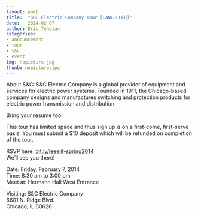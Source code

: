 ```yaml
---
layout: post
title:  "S&C Electric Company Tour [CANCELLED]"
date:   2014-02-07
author: Eric Tendian
categories: 
- announcement
- tour
- s&c
- event
img: nopicture.jpg
thumb: nopicture.jpg
---
```


About S&C: S&C Electric Company is a global provider of equipment and services for electric power systems. Founded in 1911, the Chicago-based company designs and manufactures switching and protection products for electric power transmission and distribution.

Bring your resume too!

This tour has limited space and thus sign up is on a first-come, first-serve basis. You must submit a $10 deposit which will be refunded on completion of the tour.

RSVP here: [bit.ly/ieeeiit-spring2014](http://bit.ly/ieeeiit-spring2014)<br>
We’ll see you there!

Date: Friday, February 7, 2014<br>
Time: 8:30 am to 3:00 pm<br>
Meet at: Hermann Hall West Entrance

Visiting:
S&C Electric Company<br>
6601 N. Ridge Blvd.<br>
Chicago, IL 60626
